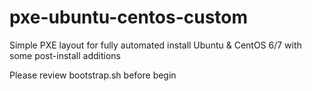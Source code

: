 # pxe-ubuntu-centos-custom

Simple PXE layout for fully automated install Ubuntu & CentOS 6/7 with some post-install additions

Please review bootstrap.sh before begin
